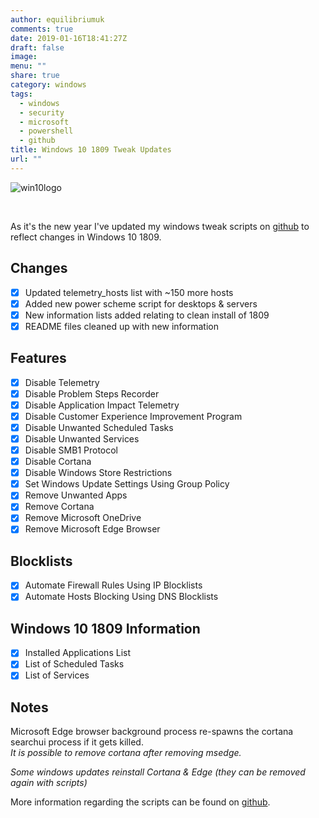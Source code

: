 ```yaml
---
author: equilibriumuk
comments: true
date: 2019-01-16T18:41:27Z
draft: false
image:
menu: ""
share: true
category: windows
tags:
  - windows
  - security
  - microsoft
  - powershell
  - github
title: Windows 10 1809 Tweak Updates
url: ""
---
```


<p class="text-center"><img src="/media/images/2015/09/Windows10Logo.png" alt="win10logo"></p><br/>

As it's the new year I've updated my windows tweak scripts on <a href="https://github.com/equk/windows" target="_blank"><i class="fa fa-github-alt"></i> github</a> to reflect changes in Windows 10 1809.

## Changes

- [x] Updated telemetry_hosts list with ~150 more hosts
- [x] Added new power scheme script for desktops & servers
- [x] New information lists added relating to clean install of 1809
- [x] README files cleaned up with new information

## Features

- [x] Disable Telemetry
- [x] Disable Problem Steps Recorder
- [x] Disable Application Impact Telemetry
- [x] Disable Customer Experience Improvement Program
- [x] Disable Unwanted Scheduled Tasks
- [x] Disable Unwanted Services
- [x] Disable SMB1 Protocol
- [x] Disable Cortana
- [x] Disable Windows Store Restrictions
- [x] Set Windows Update Settings Using Group Policy
- [x] Remove Unwanted Apps
- [x] Remove Cortana
- [x] Remove Microsoft OneDrive
- [x] Remove Microsoft Edge Browser

## Blocklists

- [x] Automate Firewall Rules Using IP Blocklists
- [x] Automate Hosts Blocking Using DNS Blocklists

## Windows 10 1809 Information

- [x] Installed Applications List
- [x] List of Scheduled Tasks
- [x] List of Services

## Notes

Microsoft Edge browser background process re-spawns the cortana searchui process if it gets killed.<br/>
_It is possible to remove cortana after removing msedge._

_Some windows updates reinstall Cortana & Edge (they can be removed again with scripts)_

More information regarding the scripts can be found on <a href="https://github.com/equk/windows" target="_blank"><i class="fa fa-github-alt"></i> github</a>.

